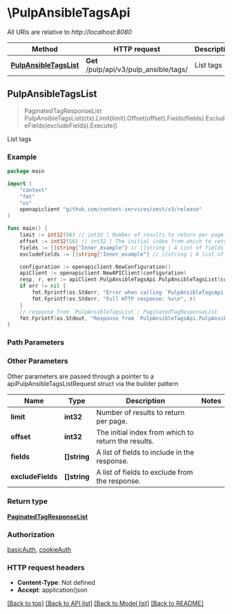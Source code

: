 # \PulpAnsibleTagsApi

All URIs are relative to *http://localhost:8080*

Method | HTTP request | Description
------------- | ------------- | -------------
[**PulpAnsibleTagsList**](PulpAnsibleTagsApi.md#PulpAnsibleTagsList) | **Get** /pulp/api/v3/pulp_ansible/tags/ | List tags



## PulpAnsibleTagsList

> PaginatedTagResponseList PulpAnsibleTagsList(ctx).Limit(limit).Offset(offset).Fields(fields).ExcludeFields(excludeFields).Execute()

List tags



### Example

```go
package main

import (
    "context"
    "fmt"
    "os"
    openapiclient "github.com/content-services/zest/v3/release"
)

func main() {
    limit := int32(56) // int32 | Number of results to return per page. (optional)
    offset := int32(56) // int32 | The initial index from which to return the results. (optional)
    fields := []string{"Inner_example"} // []string | A list of fields to include in the response. (optional)
    excludeFields := []string{"Inner_example"} // []string | A list of fields to exclude from the response. (optional)

    configuration := openapiclient.NewConfiguration()
    apiClient := openapiclient.NewAPIClient(configuration)
    resp, r, err := apiClient.PulpAnsibleTagsApi.PulpAnsibleTagsList(context.Background()).Limit(limit).Offset(offset).Fields(fields).ExcludeFields(excludeFields).Execute()
    if err != nil {
        fmt.Fprintf(os.Stderr, "Error when calling `PulpAnsibleTagsApi.PulpAnsibleTagsList``: %v\n", err)
        fmt.Fprintf(os.Stderr, "Full HTTP response: %v\n", r)
    }
    // response from `PulpAnsibleTagsList`: PaginatedTagResponseList
    fmt.Fprintf(os.Stdout, "Response from `PulpAnsibleTagsApi.PulpAnsibleTagsList`: %v\n", resp)
}
```

### Path Parameters



### Other Parameters

Other parameters are passed through a pointer to a apiPulpAnsibleTagsListRequest struct via the builder pattern


Name | Type | Description  | Notes
------------- | ------------- | ------------- | -------------
 **limit** | **int32** | Number of results to return per page. | 
 **offset** | **int32** | The initial index from which to return the results. | 
 **fields** | **[]string** | A list of fields to include in the response. | 
 **excludeFields** | **[]string** | A list of fields to exclude from the response. | 

### Return type

[**PaginatedTagResponseList**](PaginatedTagResponseList.md)

### Authorization

[basicAuth](../README.md#basicAuth), [cookieAuth](../README.md#cookieAuth)

### HTTP request headers

- **Content-Type**: Not defined
- **Accept**: application/json

[[Back to top]](#) [[Back to API list]](../README.md#documentation-for-api-endpoints)
[[Back to Model list]](../README.md#documentation-for-models)
[[Back to README]](../README.md)

